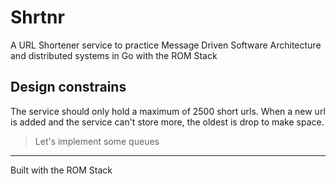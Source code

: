 # Shrtnr

A URL Shortener service to practice Message Driven Software Architecture and distributed systems in Go with the ROM Stack

## Design constrains

The service should only hold a maximum of 2500 short urls. When a new url is added and the service can't store more, the oldest is drop to make space.

> Let's implement some queues

---
Built with the ROM Stack
